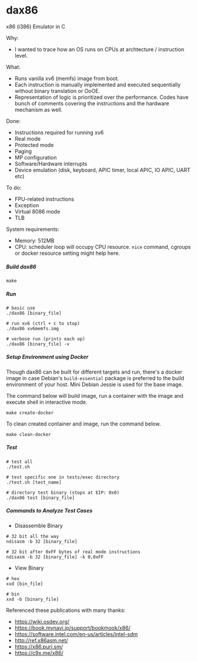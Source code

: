 # dax86

x86 (i386) Emulator in C

Why:

- I wanted to trace how an OS runs on CPUs at archtecture / instruction level.

What:

- Runs vanilla xv6 (memfs) image from boot.
- Each instruction is manually implemented and executed sequentially without binary translation or OoOE.
- Representation of logic is prioritized over the performance. Codes have bunch of comments covering the instructions and the hardware mechanism as well.

Done:

- Instructions required for running xv6
- Real mode
- Protected mode
- Paging
- MP configuration
- Software/Hardware interrupts
- Device emulation (disk, keyboard, APIC timer, local APIC, IO APIC, UART etc)

To do:

- FPU-related instructions
- Exception
- Virtual 8086 mode
- TLB

System requirements:

- Memory: 512MB
- CPU: scheduler loop will occupy CPU resource. `nice` command, cgroups or docker resource setting might help here.

##### Build dax86

```
make
```

##### Run

```
# basic use
./dax86 [binary_file]

# run xv6 (ctrl + c to stop)
./dax86 xv6memfs.img

# verbose run (prints each op)
./dax86 [binary_file] -v
```

##### Setup Environment using Docker

Though dax86 can be built for different targets and run, there's a docker image in case Debian's `build-essential` package is preferred to the build environment of your host. Mini Debian Jessie is used for the base image. 

The command below will build image, run a container with the image and execute shell in interactive mode.

```
make create-docker
```

To clean created container and image, run the command below.

```
make clean-docker
```

##### Test

```
# test all
./test.sh

# test specific one in tests/exec directory
./test.sh [test_name]

# directory test binary (stops at EIP: 0x0)
./dax86 test [binary_file]
```

##### Commands to Analyze Test Cases

- Disassemble Binary

```
# 32 bit all the way 
ndisasm -b 32 [binary_file]

# 32 bit after 0xFF bytes of real mode instructions
ndisasm -b 32 [binary_file] -k 0,0xFF
```

- View Binary

```
# hex
xxd [bin_file]

# bin
xxd -b [binary_file]
```

Referenced these publications with many thanks:

- https://wiki.osdev.org/
- https://book.mynavi.jp/support/bookmook/x86/
- https://software.intel.com/en-us/articles/intel-sdm
- http://ref.x86asm.net/
- https://x86.puri.sm/
- https://c9x.me/x86/